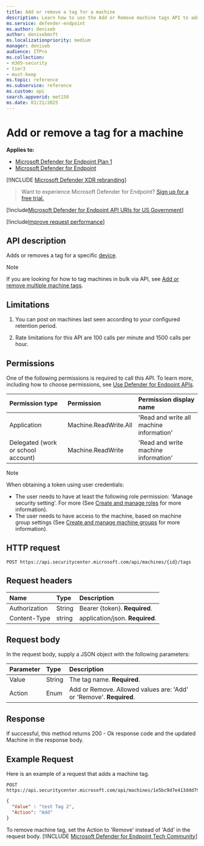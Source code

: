 ```yaml
---
title: Add or remove a tag for a machine
description: Learn how to use the Add or Remove machine tags API to adds or remove a tag for a machine in Microsoft Defender for Endpoint.
ms.service: defender-endpoint
ms.author: deniseb
author: denisebmsft
ms.localizationpriority: medium
manager: deniseb
audience: ITPro
ms.collection: 
- m365-security
- tier3
- must-keep
ms.topic: reference
ms.subservice: reference
ms.custom: api
search.appverid: met150
ms.date: 03/21/2025
---
```


# Add or remove a tag for a machine

**Applies to:**

- [Microsoft Defender for Endpoint Plan 1](../microsoft-defender-endpoint.md)
- [Microsoft Defender for Endpoint](../microsoft-defender-endpoint.md)

[!INCLUDE [Microsoft Defender XDR rebranding](../../includes/microsoft-defender.md)]

> Want to experience Microsoft Defender for Endpoint? [Sign up for a free trial.](https://go.microsoft.com/fwlink/p/?linkid=2225630)

[!include[Microsoft Defender for Endpoint API URIs for US Government](../../includes/microsoft-defender-api-usgov.md)]

[!include[Improve request performance](../../includes/improve-request-performance.md)]

## API description

Adds or removes a tag for a specific [device](machine.md).

> [!NOTE]
> If you are looking for how to tag machines in bulk via API, see [Add or remove multiple machine tags](/defender-endpoint/api/add-or-remove-multiple-machine-tags).

## Limitations

1. You can post on machines last seen according to your configured retention period.

2. Rate limitations for this API are 100 calls per minute and 1500 calls per hour.

## Permissions

One of the following permissions is required to call this API. To learn more, including how to choose permissions, see [Use Defender for Endpoint APIs](apis-intro.md).

Permission type|Permission|Permission display name
:---|:---|:---
Application|Machine.ReadWrite.All|'Read and write all machine information'
Delegated (work or school account)|Machine.ReadWrite|'Read and write machine information'

> [!NOTE]
> When obtaining a token using user credentials:
>
> - The user needs to have at least the following role permission: 'Manage security setting'. For more (See [Create and manage roles](../user-roles.md) for more information).
> - The user needs to have access to the machine, based on machine group settings (See [Create and manage machine groups](../machine-groups.md) for more information).

## HTTP request

```http
POST https://api.securitycenter.microsoft.com/api/machines/{id}/tags
```

## Request headers

Name|Type|Description
:---|:---|:---
Authorization|String|Bearer {token}. **Required**.
Content-Type|string|application/json. **Required**.

## Request body

In the request body, supply a JSON object with the following parameters:

Parameter|Type|Description
:---|:---|:---
Value|String|The tag name. **Required**.
Action|Enum|Add or Remove. Allowed values are: 'Add' or 'Remove'. **Required**.

## Response

If successful, this method returns 200 - Ok response code and the updated Machine in the response body.

## Example Request

Here is an example of a request that adds a machine tag.

```http
POST https://api.securitycenter.microsoft.com/api/machines/1e5bc9d7e413ddd7902c2932e418702b84d0cc07/tags
```

```json
{
  "Value" : "test Tag 2",
  "Action": "Add"
}
```

To remove machine tag, set the Action to 'Remove' instead of 'Add' in the request body.
[!INCLUDE [Microsoft Defender for Endpoint Tech Community](../../includes/defender-mde-techcommunity.md)]

